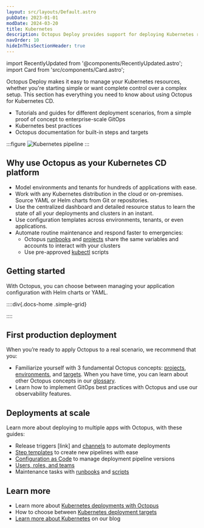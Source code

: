 ```yaml
---
layout: src/layouts/Default.astro
pubDate: 2023-01-01
modDate: 2024-03-20
title: Kubernetes
description: Octopus Deploy provides support for deploying Kubernetes resources.
navOrder: 10
hideInThisSectionHeader: true
---
```

import RecentlyUpdated from '@components/RecentlyUpdated.astro';
import Card from 'src/components/Card.astro';

Octopus Deploy makes it easy to manage your Kubernetes resources, whether you're starting simple or want complete control over a complex setup. This section has everything you need to know about using Octopus for Kubernetes CD.

- Tutorials and guides for different deployment scenarios, from a simple proof of concept to enterprise-scale GitOps
- Kubernetes best practices
- Octopus documentation for built-in steps and targets

:::figure
![Kubernetes pipeline](/docs/deployments/kubernetes/pipeline-visual-k8s.png)
:::

## Why use Octopus as your Kubernetes CD platform
- Model environments and tenants for hundreds of applications with ease.
- Work with any Kubernetes distribution in the cloud or on-premises. Source YAML or Helm charts from Git or repositories.
- Use the centralized dashboard and detailed resource status to learn the state of all your deployments and clusters in an instant.
- Use configuration templates across environments, tenants, or even applications.
- Automate routine maintenance and respond faster to emergencies:
  - Octopus [runbooks](https://octopus.com/docs/runbooks/) and [projects](https://octopus.com/docs/projects) share the same variables and accounts to interact with your clusters
  - Use pre-approved [kubectl](https://octopus.com/docs/deployments/kubernetes/kubectl) scripts

## Getting started
With Octopus, you can choose between managing your application configuration with Helm charts or YAML.

::::div{.docs-home .simple-grid}

<Card
  description="Learn more about how you can use Octopus variables for Helm values in our Helm documentation."
  imgAlt="Helm logo"
  imgSrc="/docs/img/helm-logo.png"
  link="/docs/deployments/kubernetes/helm-update"
  title="Helm deployment guide"
/>

<Card
  description="Start with our YAML deployment guide if you intend to use plain YAML."
  imgAlt="Yaml logo"
  imgSrc="/docs/img/yaml-logo.png"
  link="/docs/getting-started/first-kubernetes-deployment"
  title="YAML deployment guide"
/>

<Card
  description="Consider using Kustomize with Octopus for more templating capabilities."
  imgAlt="Kustomize and Octopus logo"
  imgSrc="/docs/img/kustomize-octopus-logo.png"
  link="/docs/deployments/kubernetes/kustomize"
  title="Kustomize with Octopus"
/>

<Card
  description="You can also create a configuration with our UI, and Octopus will generate YAML behind the scenes for you."
  imgAlt="Octopus logo"
  imgSrc="/docs/img/octopus-deploy-logo.png"
  link="/docs/deployments/kubernetes/deploy-container"
  title="Use the Octopus UI"
/>

::::

## First production deployment
When you’re ready to apply Octopus to a real scenario, we recommend that you:
- Familiarize yourself with 3 fundamental Octopus concepts: [projects](https://octopus.com/docs/projects), [environments](https://octopus.com/docs/infrastructure/environments), and [targets](https://octopus.com/docs/infrastructure/deployment-targets). When you have time, you can learn about other Octopus concepts in our [glossary](https://octopus.com/docs/getting-started/glossary).
- Learn how to implement GitOps best practices with Octopus and use our observability features.

## Deployments at scale
Learn more about deploying to multiple apps with Octopus, with these guides:
- Release triggers [link] and [channels](https://octopus.com/docs/releases/channels) to automate deployments
- [Step templates](https://octopus.com/docs/projects/custom-step-templates) to create new pipelines with ease
- [Configuration as Code](https://octopus.com/docs/projects/version-control) to manage deployment pipeline versions
- [Users, roles, and teams](https://octopus.com/docs/getting-started/best-practices/users-roles-and-teams)
- Maintenance tasks with [runbooks](https://octopus.com/docs/runbooks/) and [scripts](https://octopus.com/docs/deployments/kubernetes/kubectl)

## Learn more
- Learn more about [Kubernetes deployments with Octopus](https://octopus.com/use-case/kubernetes)
- How to choose between [Kubernetes deployment targets](https://octopus.com/docs/infrastructure/deployment-targets/kubernetes-target)
- [Learn more about Kubernetes](https://octopus.com/blog/search?context=blog&q=kubernetes) on our blog
